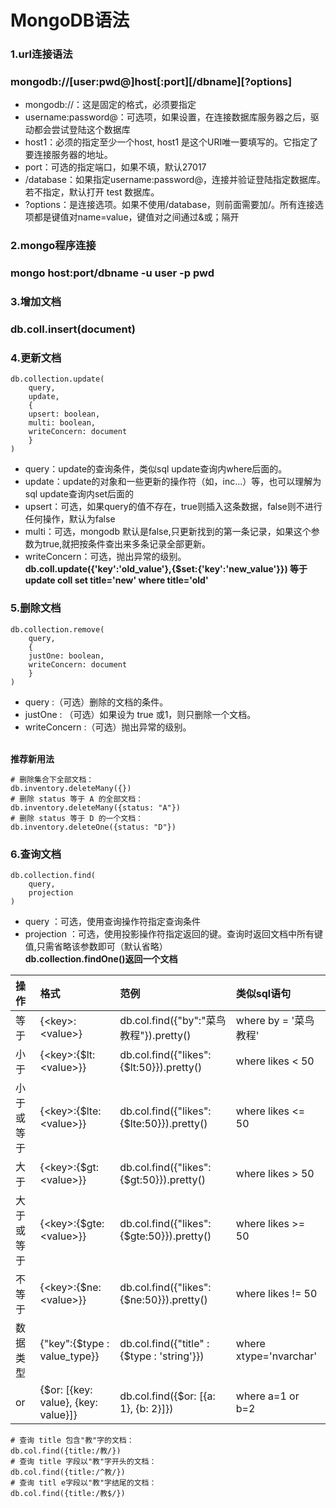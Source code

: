 # MongoDB语法
### 1.url连接语法
### mongodb://[user:pwd@]host[:port][/dbname][?options]
- mongodb://：这是固定的格式，必须要指定
- username:password@：可选项，如果设置，在连接数据库服务器之后，驱动都会尝试登陆这个数据库
- host1：必须的指定至少一个host, host1 是这个URI唯一要填写的。它指定了要连接服务器的地址。
- port：可选的指定端口，如果不填，默认27017
- /database：如果指定username:password@，连接并验证登陆指定数据库。若不指定，默认打开 test 数据库。
- ?options：是连接选项。如果不使用/database，则前面需要加/。所有连接选项都是键值对name=value，键值对之间通过&或；隔开

### 2.mongo程序连接
### mongo host:port/dbname -u user -p pwd
### 3.增加文档
### db.coll.insert(document)
### 4.更新文档​
```
db.collection.update(
    query,
    update,
    {
    upsert: boolean,
    multi: boolean,
    writeConcern: document
    }
)
```
- query：update的查询条件，类似sql update查询内where后面的。  
- update：update的对象和一些更新的操作符（如$，$inc...）等，也可以理解为sql update查询内set后面的  
- upsert：可选，如果query的值不存在，true则插入这条数据，false则不进行任何操作，默认为false  
- multi：可选，mongodb 默认是false,只更新找到的第一条记录，如果这个参数为true,就把按条件查出来多条记录全部更新。  
- writeConcern：可选，抛出异常的级别。 
**db.coll.update({'key':'old_value'},{$set:{'key':'new_value'}}) 等于 update coll set title='new' where title='old'** 

### 5.删除文档
```
db.collection.remove(
    query,
    {
    justOne: boolean,
    writeConcern: document
    }
)
```
- query :（可选）删除的文档的条件。  
- justOne : （可选）如果设为 true 或1，则只删除一个文档。  
- writeConcern :（可选）抛出异常的级别。

<br>**推荐新用法**
```
# 删除集合下全部文档：
db.inventory.deleteMany({})
# 删除 status 等于 A 的全部文档：
db.inventory.deleteMany({status: "A"})
# 删除 status 等于 D 的一个文档：
db.inventory.deleteOne({status: "D"})
```

### 6.查询文档
```
db.collection.find(
    query,
    projection
)
```
- query ：可选，使用查询操作符指定查询条件  
- projection ：可选，使用投影操作符指定返回的键。查询时返回文档中所有键值,只需省略该参数即可（默认省略）  
**db.collection.findOne()返回一个文档**

操作|格式|范例|类似sql语句
:-|:-|:-|:-
等于|{\<key>:\<value>}|db.col.find({"by":"菜鸟教程"}).pretty()|where by = '菜鸟教程'|
小于	|{\<key>:{$lt:\<value>}}|db.col.find({"likes":{$lt:50}}).pretty()|where likes < 50
小于或等于|{\<key>:{$lte:\<value>}}|db.col.find({"likes":{$lte:50}}).pretty()|where likes <= 50
大于|{\<key>:{$gt:\<value>}}|db.col.find({"likes":{$gt:50}}).pretty()|where likes > 50
大于或等于|{\<key>:{$gte:\<value>}}|db.col.find({"likes":{$gte:50}}).pretty()	|where likes >= 50
不等于|{\<key>:{$ne:\<value>}}|db.col.find({"likes":{$ne:50}}).pretty()|where likes != 50
数据类型|{"key":{$type : value_type}}|db.col.find({"title" : {$type : 'string'}})|where xtype='nvarchar'
or|{$or: [{key: value}, {key: value}]}|db.col.find({$or: [{a: 1}, {b: 2}]})|where a=1 or b=2
```
# 查询 title 包含"教"字的文档：
db.col.find({title:/教/})
# 查询 title 字段以"教"字开头的文档：
db.col.find({title:/^教/})
# 查询 titl e字段以"教"字结尾的文档：
db.col.find({title:/教$/})
```